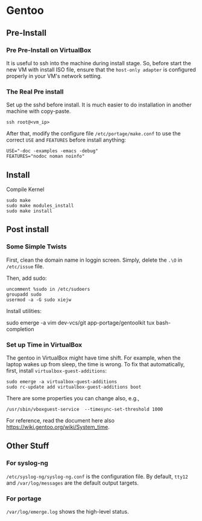 # Gentoo

## Pre-Install

### Pre Pre-Install on VirtualBox

It is useful to ssh into the machine during install stage. So, before start the
new VM with install ISO file, ensure that the `host-only adapter` is configured
properly in your VM's network setting.


### The Real Pre install

Set up the sshd before install. It is much easier to do installation in another
machine with copy-paste.

    ssh root@<vm_ip>

After that, modify the configure file `/etc/portage/make.conf` to use the
correct `USE` and `FEATURES` before install anything:

    USE="-doc -examples -emacs -debug"
    FEATURES="nodoc noman noinfo"

## Install

Compile Kernel

    sudo make
    sudo make modules_install
    sudo make install


## Post install

### Some Simple Twists

First, clean the domain name in loggin screen. Simply, delete the `.\O` in
`/etc/issue` file.

Then, add sudo:

    uncomment %sudo in /etc/sudoers
    groupadd sudo
    usermod -a -G sudo xiejw

Install utilities:

  sudo emerge -a vim dev-vcs/git app-portage/gentoolkit tux bash-completion

### Set up Time in VirtualBox

The gentoo in VirtualBox might have time shift. For example, when the laptop
wakes up from sleep, the time is wrong. To fix that automatically, first,
install `virtualbox-guest-additions`:

    sudo emerge -a virtualbox-guest-additions
    sudo rc-update add virtualbox-guest-additions boot

There are some properties you can change also, e.g.,

    /usr/sbin/vboxguest-service  --timesync-set-threshold 1000

For reference, read the document here also
https://wiki.gentoo.org/wiki/System_time.

## Other Stuff

### For syslog-ng
`/etc/syslog-ng/syslog-ng.conf` is the configuration file. By default, `tty12`
and `/var/log/messages` are the default output targets.

### For portage
`/var/log/emerge.log` shows the high-level status.

